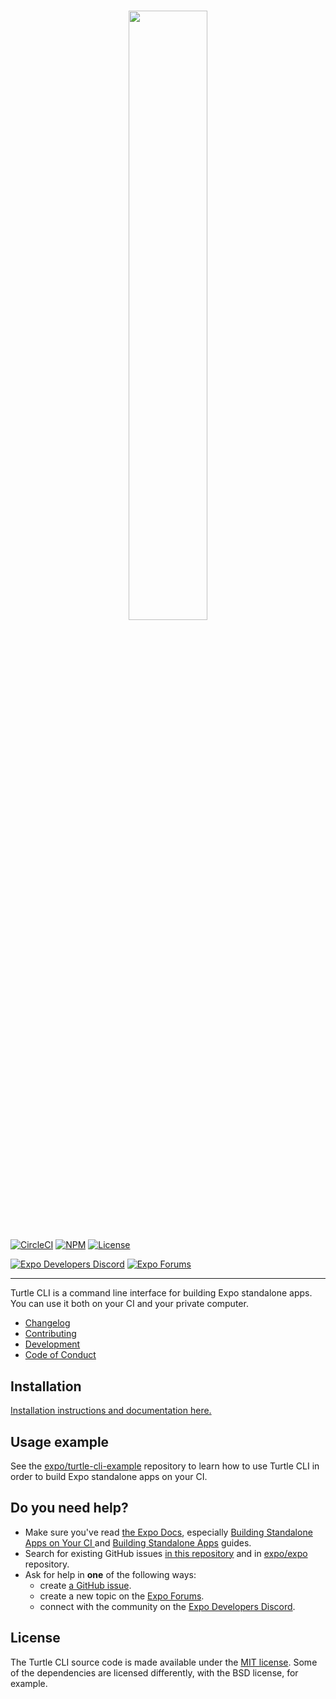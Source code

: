 <h3 align=center>
 <img src="logo/horizontal.png" width=50%>
</h3>

[![CircleCI](https://img.shields.io/circleci/project/github/expo/turtle/master.svg)](https://circleci.com/gh/expo/turtle)
[![NPM](https://img.shields.io/npm/v/turtle-cli/latest.svg)](https://npmjs.com/package/turtle-cli)
[![License](https://img.shields.io/badge/license-MIT-green.svg?style=flat)](https://github.com/expo/turtle/blob/master/LICENSE)

[![Expo Developers Discord](https://img.shields.io/discord/695411232856997968)](http://chat.expo.dev)
[![Expo Forums](https://img.shields.io/badge/Expo%20Forums-blue.svg)](https://forums.expo.dev/)

<hr />

Turtle CLI is a command line interface for building Expo standalone apps.
You can use it both on your CI and your private computer.

- [Changelog](CHANGELOG.md)
- [Contributing](CONTRIBUTING.md)
- [Development](DEVELOPMENT.md)
- [Code of Conduct](CODE_OF_CONDUCT.md)

## Installation

[Installation instructions and documentation here.](https://docs.expo.dev/distribution/turtle-cli/)

## Usage example

See the [expo/turtle-cli-example](https://github.com/expo/turtle-cli-example) repository to learn how to use Turtle CLI in order to build Expo standalone apps on your CI.

## Do you need help?

- Make sure you've read [the Expo Docs](https://docs.expo.dev/), especially [Building Standalone Apps on Your CI
  ](https://docs.expo.dev/versions/latest/distribution/turtle-cli) and [Building Standalone Apps](https://docs.expo.dev/versions/latest/distribution/building-standalone-apps) guides.
- Search for existing GitHub issues [in this repository](https://github.com/expo/turtle/issues) and in [expo/expo](https://github.com/expo/expo/issues) repository.
- Ask for help in **one** of the following ways:
  - create [a GitHub issue](https://github.com/expo/turtle/issues/new).
  - create a new topic on the [Expo Forums](https://forums.expo.dev/).
  - connect with the community on the [Expo Developers Discord](http://chat.expo.dev).

## License

The Turtle CLI source code is made available under the [MIT license](LICENSE).
Some of the dependencies are licensed differently, with the BSD license, for example.

